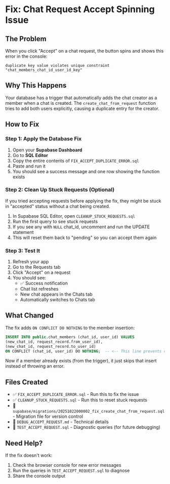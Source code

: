 # Fix: Chat Request Accept Spinning Issue

## The Problem

When you click "Accept" on a chat request, the button spins and shows this error in the console:

```
duplicate key value violates unique constraint "chat_members_chat_id_user_id_key"
```

## Why This Happens

Your database has a trigger that automatically adds the chat creator as a member when a chat is created. The `create_chat_from_request` function tries to add both users explicitly, causing a duplicate entry for the creator.

## How to Fix

### Step 1: Apply the Database Fix

1. Open your **Supabase Dashboard**
2. Go to **SQL Editor**
3. Copy the entire contents of `FIX_ACCEPT_DUPLICATE_ERROR.sql`
4. Paste and run it
5. You should see a success message and one row showing the function exists

### Step 2: Clean Up Stuck Requests (Optional)

If you tried accepting requests before applying the fix, they might be stuck in "accepted" status without a chat being created.

1. In Supabase SQL Editor, open `CLEANUP_STUCK_REQUESTS.sql`
2. Run the first query to see stuck requests
3. If you see any with `NULL` chat_id, uncomment and run the UPDATE statement
4. This will reset them back to "pending" so you can accept them again

### Step 3: Test It

1. Refresh your app
2. Go to the Requests tab
3. Click "Accept" on a request
4. You should see:
   - ✅ Success notification
   - Chat list refreshes
   - New chat appears in the Chats tab
   - Automatically switches to Chats tab

## What Changed

The fix adds `ON CONFLICT DO NOTHING` to the member insertion:

```sql
INSERT INTO public.chat_members (chat_id, user_id) VALUES
(new_chat_id, request_record.from_user_id),
(new_chat_id, request_record.to_user_id)
ON CONFLICT (chat_id, user_id) DO NOTHING;  -- <-- This line prevents duplicates
```

Now if a member already exists (from the trigger), it just skips that insert instead of throwing an error.

## Files Created

- ✅ `FIX_ACCEPT_DUPLICATE_ERROR.sql` - Run this to fix the issue
- ✅ `CLEANUP_STUCK_REQUESTS.sql` - Run this to reset stuck requests
- 📝 `supabase/migrations/20251022000002_fix_create_chat_from_request.sql` - Migration file for version control
- 📄 `DEBUG_ACCEPT_REQUEST.md` - Technical details
- 📄 `TEST_ACCEPT_REQUEST.sql` - Diagnostic queries (for future debugging)

## Need Help?

If the fix doesn't work:
1. Check the browser console for new error messages
2. Run the queries in `TEST_ACCEPT_REQUEST.sql` to diagnose
3. Share the console output

